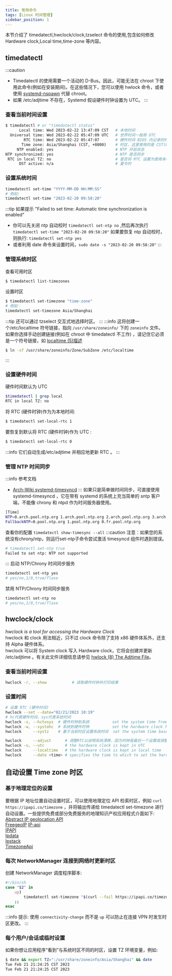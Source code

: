 ```yaml
---
title: 常用命令
tags: [Linux 时间管理]
sidebar_position: 1
---
```

本节介绍了 timedatectl,hwclock/clock,tzselect 命令的使用,包含如何修改 Hardware clock,Local time,time-zone 等内容。
## timedatectl
:::caution
- Timedatectl 的使用需要一个活动的 D-Bus。因此，可能无法在 chroot 下使用此命令(例如在安装期间)。在这些情况下，您可以使用 hwlock 命令，或者使用 [systemd-nspawn](https://wiki.archlinux.org/title/Systemd-nspawn) 代替 chroot。
- 如果 /etc/adjtime 不存在，Systemd 假设硬件时钟设置为 UTC。
:::
### 查看当前时间设置
```bash title="timedatectl 输出解内容解释"
$ timedatectl # or "timedatectl status"
      Local time: Wed 2023-02-22 13:47:09 CST   # 本地时间
  Universal time: Wed 2023-02-22 05:47:09 UTC   # 世界时间一般用 UTC
        RTC time: Wed 2023-02-22 05:47:07       # 硬件时间 BIOS 内记录的时间
       Time zone: Asia/Shanghai (CST, +0800)	# 时区，这里使用的是 CST(China Standard Time 中国标准时间) 为东八区即 UTC+8
     NTP enabled: yes							# NTP 开启状态
NTP synchronized: yes							# NTP 是否同步
 RTC in local TZ: no							# 是否将 RTC 设置为使用本地时区而非 UTC（默认系统启动时把 RTC 设为 UTC ，本地时间为 UTC+时区。）
      DST active: n/a							# 夏令时
```
### 设置系统时间

```bash
timedatectl set-time "YYYY-MM-DD HH:MM:SS" 
# 例如: 
timedatectl set-time "2023-02-20 09:58:20"
```
:::tip
如果提示 "Failed to set time: Automatic time synchronization is enabled"  
- 你可以先关闭 ntp 自动校时 `timedatectl set-ntp no` ,然后再次执行 `timedatectl set-time "2023-02-20 09:58:20"`
如果要恢复 ntp 自动校时，则执行: `timedatectl set-ntp yes`  
- 或者利用 date 命令来设置时间，`sudo date -s "2023-02-20 09:58:20"`
:::


### 管理系统时区
查看可用时区
```bash
$ timedatectl list-timezones
```
设置时区
```bash
$ timedatectl set-timezone "time-zone" 
# 例如：
timedatectl set-timezone Asia/Shanghai
```
:::tip
还可以通过 tzselect 交互式地选择时区。
:::
:::info
这将创建一个/etc/localtime 符号链接，指向 `/usr/share/zoneinfo/` 下的 `zoneinfo` 文件。  
如果你选择手动创建链接(例如在 chroot 中 timedatectl 不工作) ，请记住它必须是一个符号链接，如 [localtime (5)描述](https://man.archlinux.org/man/localtime.5#DESCRIPTION)
```bash
$ ln -sf /usr/share/zoneinfo/Zone/SubZone /etc/localtime
```
:::

### 设置硬件时间

硬件时间默认为 UTC
```bash
$timedatectl | grep local
RTC in local TZ: no
```

将 RTC (硬件时钟)作为为本地时间:
```bash
$ timedatectl set-local-rtc 1
```

要恢复到默认将 RTC (硬件时钟)作为 UTC :
```bash
$ timedatectl set-local-rtc 0
```
:::info
它们自动生成/etc/adjtime 并相应地更新 RTC 。
:::

### 管理 NTP 时间同步
:::info 参考文档
- [Arch-Wiki systemd-timesyncd](https://wiki.archlinux.org/title/systemd-timesyncd)
:::
如果只是简单做时间同步，可直接使用 systemd-timesyncd ，它在带有 systemd 的系统上充当简单的 sntp 客户端，不能像 chrony 和 ntpd 作为时间服务器使用。

```bash title="/etc/systemd/timesyncd.conf or /etc/systemd/timesyncd.conf.d/local.conf"
[Time]
NTP=0.arch.pool.ntp.org 1.arch.pool.ntp.org 2.arch.pool.ntp.org 3.arch.pool.ntp.org
FallbackNTP=0.pool.ntp.org 1.pool.ntp.org 0.fr.pool.ntp.org
```
查看你的配置 `timedatectl show-timesync --all`
:::caution
注意：如果您的系统没有chrony/ntp，则运行set-ntp子命令尝试激活 timesyncd 组件时遇到错误。
```bash
# timedatectl set-ntp true
Failed to set ntp: NTP not supported
```
:::
启动 NTP/Chrony 时间同步服务
```bash
timedatectl set-ntp yes
# yes/no,1/0,true/flase
```
禁用 NTP/Chrony 时间同步服务
```bash
timedatectl set-ntp no
# yes/no,1/0,true/flase
```

## hwclock/clock
*hwclock is a tool for accessing the Hardware Clock*  
hwclock 和 clock 用法相近，只不过 clock 命令除了支持 x86 硬件体系外，还支持 Alpha 硬件体系。  
hwclock 可以将 System clock 写入 Hardware clock，它将会创建并更新 /etc/adjtime 。有关此文件详细信息请参见 [hwlock (8) The Adjtime File](https://man.archlinux.org/man/hwclock.8#The_Adjtime_File)。
### 查看当前时间设置
```bash
hwclock -r, --show           # 读取硬件时钟并打印结果
```
### 设置时间
```bash
# 设置 RTC (硬件时间)
hwclock --set --date="02/21/2023 10:19"
# hc代表硬件时间，sys代表系统时间
hwclock -s, --hctosys  # 硬件时钟到系统 		  set the system time from the hardware clock
hwclock -w, --systohc  # 系统到硬件时钟 		  set the hardware clock from the current system time      
hwclock     --systz    # 基于当前时区设置系统时间  set the system time based on the current timezone

hwclock     --adjust      # 调整RTC以说明系统漂移，因为时钟是最后一个设置或调整的
hwclock -u, --utc         # the hardware clock is kept in UTC
hwclock     --localtime   # the hardware clock is kept in local time
hwclock     --date <time> # specifies the time to which to set the hardware clock
```
## 自动设置 Time zone 时区
### 基于地理定位的设置
要根据 IP 地址位置自动设置时区，可以使用地理定位 API 检索时区，例如 `curl https://ipapi.co/timezone` ，并将输出传递给 timedatectl set-timezone 进行自动设置。一些提供免费或部分免费服务的地理知识产权应用程式介面如下:
[Abstract IP geolocation API](https://www.abstractapi.com/ip-geolocation-api)  
[FreegeoIP](https://freegeoip.app/) 
[IP-api](https://ip-api.com/)  
[IPAPI](https://ipapi.co/)  
[Ipdata](https://ipdata.co/)  
[Ipstack](https://ipstack.com/)  
[TimezoneApi](https://timezoneapi.io/)  
### 每次 NetworkManager 连接到网络时更新时区
创建 NetworkManager 调度程序脚本:

```bash title="/etc/NetworkManager/dispatcher.d/09-timezone"
#!/bin/sh
case "$2" in
    up)
        timedatectl set-timezone "$(curl --fail https://ipapi.co/timezone)"
    ;;
esac
```
:::info
提示: 使用 `connectivity-change` 而不是 `up` 可以防止在连接 VPN 时发生时区更改。
:::
### 每个用户/会话或临时设置

如果你想让应用程序“看到”与系统时区不同的时区，设置 TZ 环境变量，例如:
```bash
$ date && export TZ=":/usr/share/zoneinfo/Asia/Shanghai" && date
Tue Feb 21 21:24:25 CST 2023
Tue Feb 21 21:24:25 CST 2023
```


